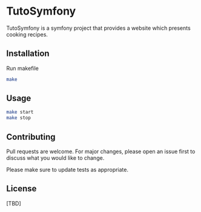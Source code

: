 # TutoSymfony

TutoSymfony is a symfony project that provides a website which presents cooking recipes.

## Installation

Run makefile 

```bash
make 
```

## Usage

```bash
make start
make stop
```

## Contributing

Pull requests are welcome. For major changes, please open an issue first
to discuss what you would like to change.

Please make sure to update tests as appropriate.

## License

[TBD]
